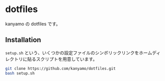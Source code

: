 # dotfiles

kanyamo の dotfiles です。

## Installation

`setup.sh` という、いくつかの設定ファイルのシンボリックリンクをホームディレクトリに貼るスクリプトを用意しています。

```sh
git clone https://github.com/kanyamo/dotfiles.git
bash setup.sh
```
